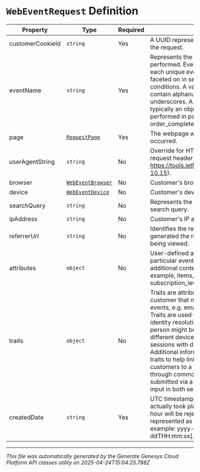 # `WebEventRequest` Definition

| Property | Type | Required | Description |
|----------|------|----------|-------------|
| customerCookieId | `string` | Yes | A UUID representing the customer making the request. |
| eventName | `string` | Yes | Represents the action the customer performed. Event types are created for each unique event name and can be faceted on in segment and outcome conditions. A valid event name must only contain alphanumeric characters and underscores. A good event name is typically an object followed by the action performed in past tense, e.g. page_viewed, order_completed, user_registered. |
| page | [`RequestPage`](requestpage-definition.md) | Yes | The webpage where the user interaction occurred. |
| userAgentString | `string` | No | Override for HTTP User-Agent string from request header (see https://tools.ietf.org/html/rfc1945#section-10.15). |
| browser | [`WebEventBrowser`](webeventbrowser-definition.md) | No | Customer's browser. |
| device | [`WebEventDevice`](webeventdevice-definition.md) | No | Customer's device. |
| searchQuery | `string` | No | Represents the keywords in a customer search query. |
| ipAddress | `string` | No | Customer's IP address. |
| referrerUrl | `string` | No | Identifies the referrer URL that originally generated the request for the current page being viewed. |
| attributes | `object` | No | User-defined attributes associated with a particular event. These attributes provide additional context about the event. For example, items_in_cart or subscription_level. |
| traits | `object` | No | Traits are attributes intrinsic to the customer that may be sent in selected events, e.g. email, lastName, cellPhone. Traits are used to collect information for identity resolution. For example, the same person might be using an application on different devices which might create two sessions with different customerIds. Additional information can be provided as traits to help link those two sessions and customers to a single external contact through common identifiers that were submitted via a form fill, message, or other input in both sessions. |
| createdDate | `string` | Yes | UTC timestamp indicating when the event actually took place, events older than an hour will be rejected. Date time is represented as an ISO-8601 string. For example: yyyy-MM-ddTHH:mm:ss[.mmm]Z |

---

*This file was automatically generated by the Generate Genesys Cloud Platform API classes utility on 2025-04-24T15:04:25.788Z*